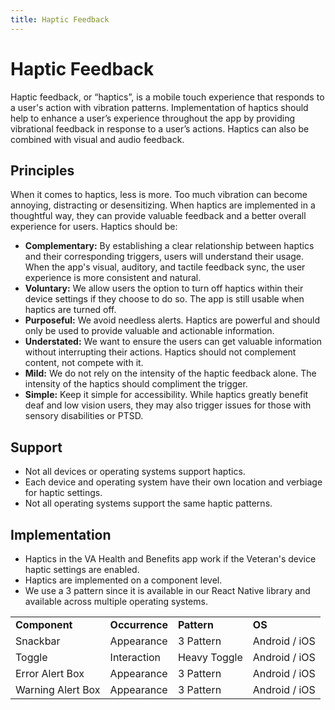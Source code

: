 ```yaml
---
title: Haptic Feedback
---
```


# Haptic Feedback

Haptic feedback, or “haptics”, is a mobile touch experience that responds to a user's action with vibration patterns. Implementation of haptics should help to enhance a user’s experience throughout the app by providing vibrational feedback in response to a user’s actions. Haptics can also be combined with visual and audio feedback.

## Principles

When it comes to haptics, less is more. Too much vibration can become annoying, distracting or desensitizing. When haptics are implemented in a thoughtful way, they can provide valuable feedback and a better overall experience for users. Haptics should be:

- **Complementary:** By establishing a clear relationship between haptics and their corresponding triggers, users will understand their usage. When the app's visual, auditory, and tactile feedback sync, the user experience is more consistent and natural.
- **Voluntary:** We allow users the option to turn off haptics within their device settings if they choose to do so. The app is still usable when haptics are turned off.
- **Purposeful:** We avoid needless alerts. Haptics are powerful and should only be used to provide valuable and actionable information.
- **Understated:** We want to ensure the users can get valuable information without interrupting their actions. Haptics should not complement content, not compete with it.
- **Mild:** We do not rely on the intensity of the haptic feedback alone. The intensity of the haptics should compliment the trigger.
- **Simple:** Keep it simple for accessibility. While haptics greatly benefit deaf and low vision users, they may also  trigger issues for those with sensory disabilities or PTSD. 

## Support

- Not all devices or operating systems support haptics. 
- Each device and operating system have their own location and verbiage for haptic settings.
- Not all operating systems support the same haptic patterns. 

## Implementation

- Haptics in the VA Health and Benefits app work if the Veteran's device haptic settings are enabled.
- Haptics are implemented on a component level.
- We use a 3 pattern since it is available in our React Native library and available across multiple operating systems.

<table>
  <tr>
   <td>
<strong>Component</strong>
   </td>
   <td><strong>Occurrence</strong>
   </td>
   <td><strong>Pattern</strong>
   </td>
   <td><strong>OS</strong>
   </td>
  </tr>
  <tr>
   <td>Snackbar
   </td>
   <td>Appearance
   </td>
   <td>3 Pattern
   </td>
   <td>Android / iOS
   </td>
  </tr>
  <tr>
   <td>Toggle
   </td>
   <td>Interaction
   </td>
   <td>Heavy Toggle
   </td>
   <td>Android / iOS
   </td>
  </tr>
  <tr>
   <td>Error Alert Box
   </td>
   <td>Appearance
   </td>
   <td>3 Pattern
   </td>
   <td>Android / iOS
   </td>
  </tr>
  <tr>
   <td>Warning Alert Box
   </td>
   <td>Appearance
   </td>
   <td>3 Pattern
   </td>
   <td>Android / iOS
   </td>
  </tr>
</table>

